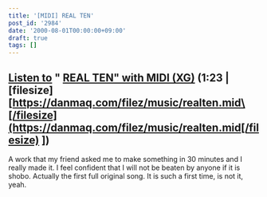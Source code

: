 ```yaml
---
title: '[MIDI] REAL TEN'
post_id: '2984'
date: '2000-08-01T00:00:00+09:00'
draft: true
tags: []
---
```


## [Listen to](/filez/music/realten.mid) " [REAL TEN" with MIDI (XG)](/filez/music/realten.mid) (1:23 | \[filesize\] [https://danmaq.com/filez/music/realten.mid\[/filesize](https://danmaq.com/filez/music/realten.mid[/filesize) \])

A work that my friend asked me to make something in 30 minutes and I really made it. I feel confident that I will not be beaten by anyone if it is shobo. Actually the first full original song. It is such a first time, is not it, yeah.
